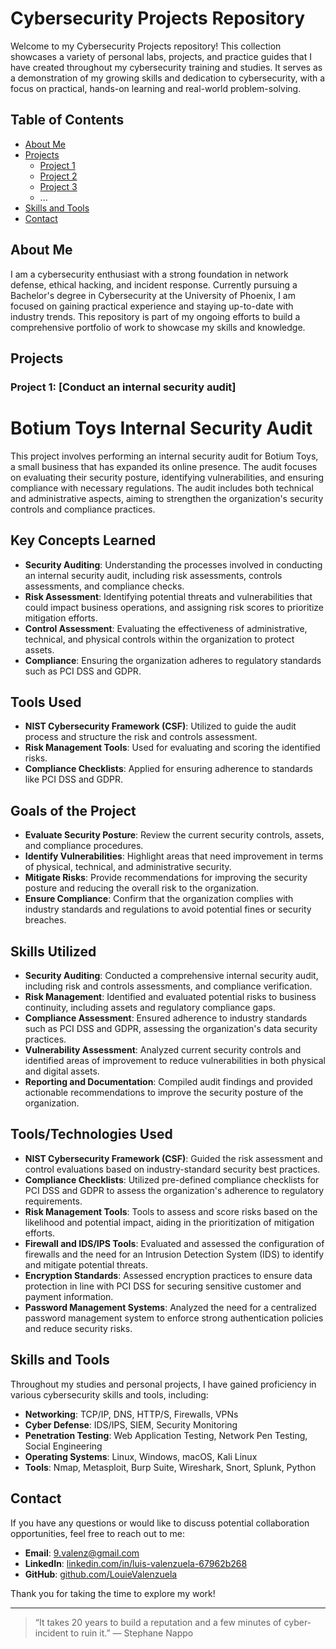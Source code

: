 # Cybersecurity Projects Repository

Welcome to my Cybersecurity Projects repository! This collection showcases a variety of personal labs, projects, and practice guides that I have created throughout my cybersecurity training and studies. It serves as a demonstration of my growing skills and dedication to cybersecurity, with a focus on practical, hands-on learning and real-world problem-solving.

## Table of Contents

- [About Me](#about-me)
- [Projects](#projects)
  - [Project 1](#project-1)
  - [Project 2](#project-2)
  - [Project 3](#project-3)
  - ...
- [Skills and Tools](#skills-and-tools)
- [Contact](#contact)

## About Me

I am a cybersecurity enthusiast with a strong foundation in network defense, ethical hacking, and incident response. Currently pursuing a Bachelor's degree in Cybersecurity at the University of Phoenix, I am focused on gaining practical experience and staying up-to-date with industry trends. This repository is part of my ongoing efforts to build a comprehensive portfolio of work to showcase my skills and knowledge.

## Projects

### Project 1: [Conduct an internal security audit] 
# Botium Toys Internal Security Audit

This project involves performing an internal security audit for Botium Toys, a small business that has expanded its online presence. The audit focuses on evaluating their security posture, identifying vulnerabilities, and ensuring compliance with necessary regulations. The audit includes both technical and administrative aspects, aiming to strengthen the organization's security controls and compliance practices.

## Key Concepts Learned
- **Security Auditing**: Understanding the processes involved in conducting an internal security audit, including risk assessments, controls assessments, and compliance checks.
- **Risk Assessment**: Identifying potential threats and vulnerabilities that could impact business operations, and assigning risk scores to prioritize mitigation efforts.
- **Control Assessment**: Evaluating the effectiveness of administrative, technical, and physical controls within the organization to protect assets.
- **Compliance**: Ensuring the organization adheres to regulatory standards such as PCI DSS and GDPR.

## Tools Used
- **NIST Cybersecurity Framework (CSF)**: Utilized to guide the audit process and structure the risk and controls assessment.
- **Risk Management Tools**: Used for evaluating and scoring the identified risks.
- **Compliance Checklists**: Applied for ensuring adherence to standards like PCI DSS and GDPR.

## Goals of the Project
- **Evaluate Security Posture**: Review the current security controls, assets, and compliance procedures.
- **Identify Vulnerabilities**: Highlight areas that need improvement in terms of physical, technical, and administrative security.
- **Mitigate Risks**: Provide recommendations for improving the security posture and reducing the overall risk to the organization.
- **Ensure Compliance**: Confirm that the organization complies with industry standards and regulations to avoid potential fines or security breaches.


## Skills Utilized

- **Security Auditing**: Conducted a comprehensive internal security audit, including risk and controls assessments, and compliance verification.
- **Risk Management**: Identified and evaluated potential risks to business continuity, including assets and regulatory compliance gaps.
- **Compliance Assessment**: Ensured adherence to industry standards such as PCI DSS and GDPR, assessing the organization's data security practices.
- **Vulnerability Assessment**: Analyzed current security controls and identified areas of improvement to reduce vulnerabilities in both physical and digital assets.
- **Reporting and Documentation**: Compiled audit findings and provided actionable recommendations to improve the security posture of the organization.

## Tools/Technologies Used

- **NIST Cybersecurity Framework (CSF)**: Guided the risk assessment and control evaluations based on industry-standard security best practices.
- **Compliance Checklists**: Utilized pre-defined compliance checklists for PCI DSS and GDPR to assess the organization's adherence to regulatory requirements.
- **Risk Management Tools**: Tools to assess and score risks based on the likelihood and potential impact, aiding in the prioritization of mitigation efforts.
- **Firewall and IDS/IPS Tools**: Evaluated and assessed the configuration of firewalls and the need for an Intrusion Detection System (IDS) to identify and mitigate potential threats.
- **Encryption Standards**: Assessed encryption practices to ensure data protection in line with PCI DSS for securing sensitive customer and payment information.
- **Password Management Systems**: Analyzed the need for a centralized password management system to enforce strong authentication policies and reduce security risks.




## Skills and Tools

Throughout my studies and personal projects, I have gained proficiency in various cybersecurity skills and tools, including:

- **Networking**: TCP/IP, DNS, HTTP/S, Firewalls, VPNs
- **Cyber Defense**: IDS/IPS, SIEM, Security Monitoring
- **Penetration Testing**: Web Application Testing, Network Pen Testing, Social Engineering
- **Operating Systems**: Linux, Windows, macOS, Kali Linux
- **Tools**: Nmap, Metasploit, Burp Suite, Wireshark, Snort, Splunk, Python

## Contact

If you have any questions or would like to discuss potential collaboration opportunities, feel free to reach out to me:

- **Email**: [9.valenz@gmail.com](mailto:9.valenz@gmail.com)
- **LinkedIn**: [linkedin.com/in/luis-valenzuela-67962b268](https://linkedin.com/in/luis-valenzuela-67962b268)
- **GitHub**: [github.com/LouieValenzuela](https://github.com/StarWolfx64)

Thank you for taking the time to explore my work!

---

> “It takes 20 years to build a reputation and a few minutes of cyber-incident to ruin it.” ― Stephane Nappo
